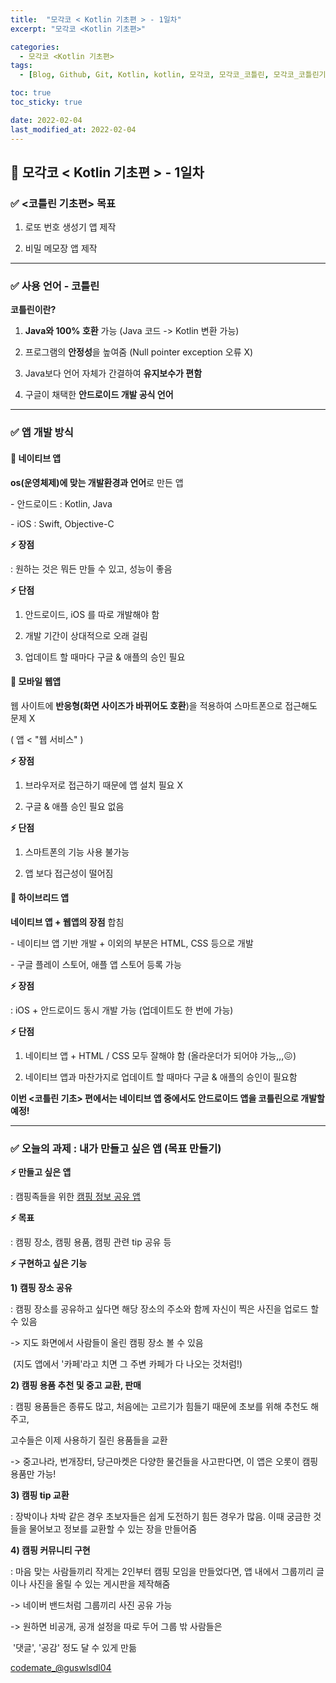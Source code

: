 ```yaml
---
title:  "모각코 < Kotlin 기초편 > - 1일차"
excerpt: "모각코 <Kotlin 기초편>"

categories:
  - 모각코 <Kotlin 기초편>
tags:
  - [Blog, Github, Git, Kotlin, kotlin, 모각코, 모각코_코틀린, 모각코_코틀린기초편, 코뮤니티, 대외활동, 코틀린설치, Kotlin설치]

toc: true
toc_sticky: true

date: 2022-02-04
last_modified_at: 2022-02-04
---
```


## 🌈 모각코 < Kotlin 기초편 > - 1일차

### **✅ <코틀린 기초편> 목표**

1. 로또 번호 생성기 앱 제작

2. 비밀 메모장 앱 제작



-----------------



### **✅ 사용 언어 - 코틀린**

**코틀린이란?**

1. **Java와 100% 호환** 가능 (Java 코드 -> Kotlin 변환 가능)

2. 프로그램의 **안정성**을 높여줌 (Null pointer exception 오류 X)

3. Java보다 언어 자체가 간결하여 **유지보수가 편함**

4. 구글이 채택한 **안드로이드 개발 공식 언어**



-----



### ✅ 앱 개발 방식



#### **👀** **네이티브 앱**



**os(운영체제)에 맞는 개발환경과 언어**로 만든 앱

\- 안드로이드 : Kotlin, Java

\- iOS : Swift, Objective-C



**⚡ 장점** 

: 원하는 것은 뭐든 만들 수 있고, 성능이 좋음



**⚡ 단점**

1) 안드로이드, iOS 를 따로 개발해야 함

2) 개발 기간이 상대적으로 오래 걸림

3) 업데이트 할 때마다 구글 & 애플의 승인 필요





#### **👀** **모바일 웹앱**



웹 사이트에 **반응형(화면 사이즈가 바뀌어도 호환**)을 적용하여 스마트폰으로 접근해도 문제 X

( 앱 < "웹 서비스" )



**⚡ 장점**

1) 브라우저로 접근하기 때문에 앱 설치 필요 X

2) 구글 & 애플 승인 필요 없음



**⚡ 단점**

1) 스마트폰의 기능 사용 불가능

2) 앱 보다 접근성이 떨어짐





#### **👀** **하이브리드 앱**



**네이티브 앱 + 웹앱의 장점** 합침

\- 네이티브 앱 기반 개발 + 이외의 부분은 HTML, CSS 등으로 개발

\- 구글 플레이 스토어, 애플 앱 스토어 등록 가능



**⚡ 장점**

: iOS + 안드로이드 동시 개발 가능 (업데이트도 한 번에 가능)



**⚡ 단점**

1) 네이티브 앱 + HTML / CSS 모두 잘해야 함 (올라운더가 되어야 가능,,,😖)

2) 네이티브 앱과 마찬가지로 업데이트 할 때마다 구글 & 애플의 승인이 필요함





**이번 <코틀린 기초> 편에서는 네이티브 앱 중에서도 안드로이드 앱을 코틀린으로 개발할 예정!**



---------



### ✅ 오늘의 과제 : 내가 만들고 싶은 앱 (목표 만들기)



**⚡ 만들고 싶은 앱** 

: 캠핑족들을 위한 <u>캠핑 정보 공유 앱</u>



**⚡ 목표** 

: 캠핑 장소, 캠핑 용품, 캠핑 관련 tip 공유 등



**⚡ 구현하고 싶은 기능**



**1) 캠핑 장소 공유**

: 캠핑 장소를 공유하고 싶다면 해당 장소의 주소와 함께 자신이 찍은 사진을 업로드 할 수 있음

-> 지도 화면에서 사람들이 올린 캠핑 장소 볼 수 있음 

​     (지도 앱에서 '카페'라고 치면 그 주변 카페가 다 나오는 것처럼!)



**2) 캠핑 용품 추천 및 중고 교환, 판매**

: 캠핑 용품들은 종류도 많고, 처음에는 고르기가 힘들기 때문에 초보를 위해 추천도 해주고,

  고수들은 이제 사용하기 질린 용품들을 교환

-> 중고나라, 번개장터, 당근마켓은 다양한 물건들을 사고판다면, 이 앱은 오롯이 캠핑용품만 가능!



**3) 캠핑 tip 교환**

: 장박이나 차박 같은 경우 초보자들은 쉽게 도전하기 힘든 경우가 많음. 이때 궁금한 것들을 물어보고 정보를 교환할 수 있는 장을 만들어줌



**4) 캠핑 커뮤니티 구현**

: 마음 맞는 사람들끼리 작게는 2인부터 캠핑 모임을 만들었다면, 앱 내에서 그룹끼리 글이나 사진을 올릴 수 있는 게시판을 제작해줌

-> 네이버 밴드처럼 그룹끼리 사진 공유 가능

-> 원하면 비공개, 공개 설정을 따로 두어 그룹 밖 사람들은 

​    '댓글', '공감' 정도 달 수 있게 만듦

[codemate_@guswlsdl04](https://codemate.kr/@guswlsdl04/%EB%AA%A8%EA%B0%81%EC%BD%94-%EC%BD%94%ED%8B%80%EB%A6%B0-%EA%B8%B0%EC%B4%88%ED%8E%B8-1%EC%9D%BC%EC%B0%A8)
